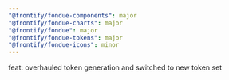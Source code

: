 ```yaml
---
"@frontify/fondue-components": major
"@frontify/fondue-charts": major
"@frontify/fondue": major
"@frontify/fondue-tokens": major
"@frontify/fondue-icons": minor
---
```


feat: overhauled token generation and switched to new token set
